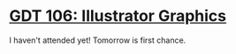 # [GDT 106: Illustrator Graphics](http://www.wccnet.edu/academics/classes/information/view/class/GDT%20106/)

I haven't attended yet! Tomorrow is first chance.
